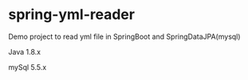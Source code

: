 # spring-yml-reader
Demo project to read yml file in SpringBoot and SpringDataJPA(mysql)

Java 1.8.x

mySql 5.5.x
